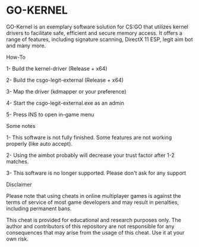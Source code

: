 # GO-KERNEL

GO-Kernel is an exemplary software solution for CS:GO that utilizes kernel drivers to facilitate safe, efficient and secure memory access. 
It offers a range of features, including signature scanning, DirectX 11 ESP, legit aim bot and many more.

How-To

1- Build the kernel-driver (Release + x64)

2- Build the csgo-legit-external (Release + x64)

3- Map the driver (kdmapper or your preference)

4- Start the csgo-legit-external.exe as an admin

5- Press INS to open in-game menu

Some notes

1- This software is not fully finished. Some features are not working properly (like auto accept).

2- Using the aimbot probably will decrease your trust factor after 1-2 matches.

3- This software is no longer supported. Please don't ask for any support


Disclaimer

Please note that using cheats in online multiplayer games is against the terms of service of most game developers and may result in penalties, including permanent bans. 

This cheat is provided for educational and research purposes only. The author and contributors of this repository are not responsible for any consequences that may arise from the usage of this cheat. Use it at your own risk.
